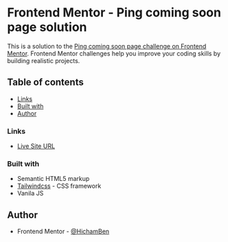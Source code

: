 # Frontend Mentor - Ping coming soon page solution

This is a solution to the [Ping coming soon page challenge on Frontend Mentor](https://www.frontendmentor.io/challenges/ping-single-column-coming-soon-page-5cadd051fec04111f7b848da). Frontend Mentor challenges help you improve your coding skills by building realistic projects. 

## Table of contents

  - [Links](#links)
  - [Built with](#built-with)
  - [Author](#author)

### Links

- [Live Site URL](https://hichamben.github.io/challenges_frontend/ping-coming-soon-page-master/)

### Built with

- Semantic HTML5 markup
- [Tailwindcss](https://tailwindcss.com/) - CSS framework
- Vanila JS

## Author

- Frontend Mentor - [@HichamBen](https://www.frontendmentor.io/profile/HichamBen)
